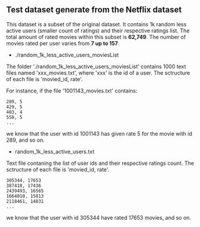 ## Test dataset generate from the Netflix dataset

This dataset is a subset of the original dataset. It contains 1k random less active 
users (smaller count of ratings) and their respective ratings list. The total amount
of rated movies within this subset is **62,749**. The number of movies rated per user
varies from **7 up to 157**.

- ./random_1k_less_active_users_moviesList

The folder './random_1k_less_active_users_moviesList' contains 1000 text files
named 'xxx_movies.txt', where 'xxx' is the id of a user. The sctructure of each file
is 'movied_id, rate'.

For instance, if the file '1001143_movies.txt' contains:
```
289, 5
429, 5
483, 4
550, 5
...
```

we know that the user  with id 1001143 has given rate 5 for the movie with id 289, and so on.

- random_1k_less_active_users.txt

Text file contaning the list of user ids and their respective ratings count. The sctructure 
of each file is 'movied_id, rate'.
```
305344, 17653
387418, 17436
2439493, 16565
1664010, 15813
2118461, 14831
...
```
we know that the user  with id 305344 have rated 17653 movies, and so on.




